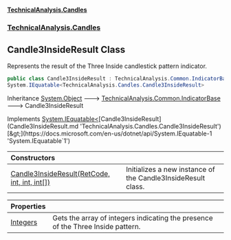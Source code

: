 #### [TechnicalAnalysis.Candles](TechnicalAnalysis.Candles.md 'TechnicalAnalysis.Candles')
### [TechnicalAnalysis.Candles](TechnicalAnalysis.Candles.md#TechnicalAnalysis.Candles 'TechnicalAnalysis.Candles')

## Candle3InsideResult Class

Represents the result of the Three Inside candlestick pattern indicator.

```csharp
public class Candle3InsideResult : TechnicalAnalysis.Common.IndicatorBase,
System.IEquatable<TechnicalAnalysis.Candles.Candle3InsideResult>
```

Inheritance [System.Object](https://docs.microsoft.com/en-us/dotnet/api/System.Object 'System.Object') &#129106; [TechnicalAnalysis.Common.IndicatorBase](https://docs.microsoft.com/en-us/dotnet/api/TechnicalAnalysis.Common.IndicatorBase 'TechnicalAnalysis.Common.IndicatorBase') &#129106; Candle3InsideResult

Implements [System.IEquatable&lt;](https://docs.microsoft.com/en-us/dotnet/api/System.IEquatable-1 'System.IEquatable`1')[Candle3InsideResult](Candle3InsideResult.md 'TechnicalAnalysis.Candles.Candle3InsideResult')[&gt;](https://docs.microsoft.com/en-us/dotnet/api/System.IEquatable-1 'System.IEquatable`1')

| Constructors | |
| :--- | :--- |
| [Candle3InsideResult(RetCode, int, int, int[])](Candle3InsideResult.Candle3InsideResult(RetCode,int,int,int[]).md 'TechnicalAnalysis.Candles.Candle3InsideResult.Candle3InsideResult(TechnicalAnalysis.Common.RetCode, int, int, int[])') | Initializes a new instance of the Candle3InsideResult class. |

| Properties | |
| :--- | :--- |
| [Integers](Candle3InsideResult.Integers.md 'TechnicalAnalysis.Candles.Candle3InsideResult.Integers') | Gets the array of integers indicating the presence of the Three Inside pattern. |
